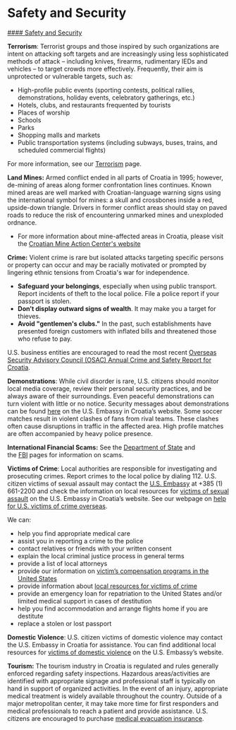 # Safety and Security

[#### Safety and Security](javascript:void(0); "Safety and Security")

**Terrorism**: Terrorist groups and those inspired by such organizations are intent on attacking soft targets and are increasingly using less sophisticated methods of attack – including knives, firearms, rudimentary IEDs and vehicles – to target crowds more effectively. Frequently, their aim is unprotected or vulnerable targets, such as:

* High-profile public events (sporting contests, political rallies, demonstrations, holiday events, celebratory gatherings, etc.)
* Hotels, clubs, and restaurants frequented by tourists
* Places of worship
* Schools
* Parks
* Shopping malls and markets
* Public transportation systems (including subways, buses, trains, and scheduled commercial flights)

For more information, see our [Terrorism](https://travel.state.gov/content/travel/en/international-travel/emergencies/terrorism.html) page.

**Land Mines:** Armed conflict ended in all parts of Croatia in 1995; however, de-mining of areas along former confrontation lines continues. Known mined areas are well marked with Croatian-language warning signs using the international symbol for mines: a skull and crossbones inside a red, upside-down triangle. Drivers in former conflict areas should stay on paved roads to reduce the risk of encountering unmarked mines and unexploded ordnance.

* For more information about mine-affected areas in Croatia, please visit the [Croatian Mine Action Center's website](https://www.ctro.hr/en/)

**Crime:** Violent crime is rare but isolated attacks targeting specific persons or property can occur and may be racially motivated or prompted by lingering ethnic tensions from Croatia's war for independence.

* **Safeguard your belongings**, especially when using public transport. Report incidents of theft to the local police. File a police report if your passport is stolen.
* **Don’t display outward signs of wealth**. It may make you a target for thieves.
* **Avoid "gentlemen's clubs."** In the past, such establishments have presented foreign customers with inflated bills and threatened those who refuse to pay.

U.S. business entities are encouraged to read the most recent [Overseas Security Advisory Council (OSAC) Annual Crime and Safety Report for Croatia](https://www.osac.gov/Pages/ContentReportDetails.aspx?cid=18941).

**Demonstrations**: While civil disorder is rare, U.S. citizens should monitor local media coverage, review their personal security practices, and be always aware of their surroundings. Even peaceful demonstrations can turn violent with little or no notice. Security messages about demonstrations can be found [here](https://hr.usembassy.gov/category/alert/) on the U.S. Embassy in Croatia’s website. Some soccer matches result in violent clashes of fans from rival teams. These clashes often cause disruptions in traffic in the affected area. High profile matches are often accompanied by heavy police presence.

**International Financial Scams:** See the [Department of State](https://travel.state.gov/content/passports/english/emergencies/scams.html) and the [FBI](https://www.fbi.gov/scams-and-safety) pages for information on scams.

**Victims of Crime**: Local authorities are responsible for investigating and prosecuting crimes. Report crimes to the local police by dialing 112. U.S. citizen victims of sexual assault may contact the [U.S. Embassy](https://hr.usembassy.gov/contact/) at +385 (1) 661-2200 and check the information on local resources for [victims of sexual assault](https://hr.usembassy.gov/victims-of-crime/) on the U.S. Embassy in Croatia’s website. See our webpage on [help for U.S. victims of crime overseas](https://hr.usembassy.gov/victims-of-crime/).

We can:

* help you find appropriate medical care
* assist you in reporting a crime to the police
* contact relatives or friends with your written consent
* explain the local criminal justice process in general terms
* provide a list of local attorneys
* provide our information on [victim’s compensation programs in the United States](https://travel.state.gov/content/travel/en/international-travel/emergencies/crime.html)
* provide information about [local resources for victims of crime](https://hr.usembassy.gov/victims-of-crime/)
* provide an emergency loan for repatriation to the United States and/or limited medical support in cases of destitution
* help you find accommodation and arrange flights home if you are destitute
* replace a stolen or lost passport

**Domestic Violence**: U.S. citizen victims of domestic violence may contact the U.S. Embassy in Croatia for assistance. You can find additional local resources for [victims of domestic violence](https://hr.usembassy.gov/victims-of-crime/) on the U.S. Embassy’s website.

**Tourism:** The tourism industry in Croatia is regulated and rules generally enforced regarding safety inspections. Hazardous areas/activities are identified with appropriate signage and professional staff is typically on hand in support of organized activities. In the event of an injury, appropriate medical treatment is widely available throughout the country. Outside of a major metropolitan center, it may take more time for first responders and medical professionals to reach a patient and provide assistance. U.S. citizens are encouraged to purchase [medical evacuation insurance](https://travel.state.gov/content/travel/en/international-travel/before-you-go/your-health-abroad/Insurance_Coverage_Overseas.html).
